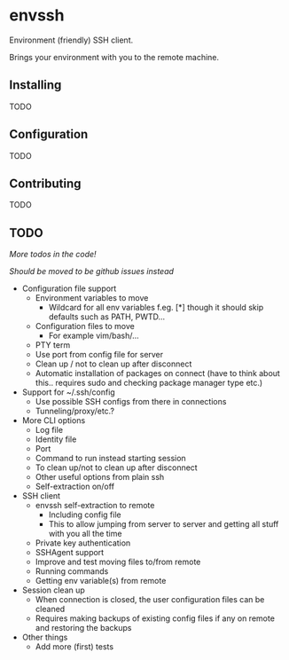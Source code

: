 # envssh

Environment (friendly) SSH client.

Brings your environment with you to the remote machine.

## Installing

TODO

## Configuration

TODO

## Contributing

TODO

## TODO

*More todos in the code!*

*Should be moved to be github issues instead*

* Configuration file support
	* Environment variables to move
		* Wildcard for all env variables f.eg. [*] though it should skip
		  defaults such as PATH, PWTD...
	* Configuration files to move
		* For example vim/bash/...
	* PTY term
    * Use port from config file for server
	* Clean up / not to clean up after disconnect
	* Automatic installation of packages on connect (have to think about this..
	  requires sudo and checking package manager type etc.)
* Support for ~/.ssh/config
	* Use possible SSH configs from there in connections
	* Tunneling/proxy/etc.?
* More CLI options
	* Log file
	* Identity file
	* Port
	* Command to run instead starting session
	* To clean up/not to clean up after disconnect
	* Other useful options from plain ssh
	* Self-extraction on/off
* SSH client
	* envssh self-extraction to remote
		* Including config file
		* This to allow jumping from server to server and getting all stuff with
		  you all the time
	* Private key authentication
	* SSHAgent support
	* Improve and test moving files to/from remote
	* Running commands
	* Getting env variable(s) from remote
* Session clean up
	* When connection is closed, the user configuration files can be cleaned
	* Requires making backups of existing config files if any on remote and
	  restoring the backups
* Other things
	* Add more (first) tests


